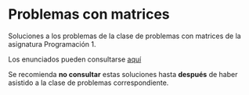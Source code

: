 # Problemas con matrices
Soluciones a los problemas de la clase de problemas con matrices de la asignatura Programación 1.
 
Los enunciados pueden consultarse [aquí](https://miguel-latre.github.io/transparencias/Problemas-5b-Problemas-con-matrices.pdf)
 
Se recomienda **no consultar** estas soluciones hasta **después** de haber asistido a la clase de problemas correspondiente.
